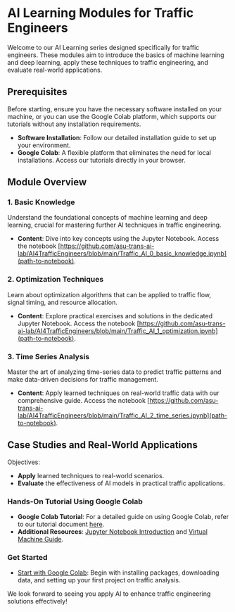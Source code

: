 # AI Learning Modules for Traffic Engineers

Welcome to our AI Learning series designed specifically for traffic engineers. These modules aim to introduce the basics of machine learning and deep learning, apply these techniques to traffic engineering, and evaluate real-world applications.

## Prerequisites

Before starting, ensure you have the necessary software installed on your machine, or you can use the Google Colab platform, which supports our tutorials without any installation requirements. 

- **Software Installation**: Follow our detailed installation guide to set up your environment.
- **Google Colab**: A flexible platform that eliminates the need for local installations. Access our tutorials directly in your browser.

## Module Overview

### 1. Basic Knowledge
Understand the foundational concepts of machine learning and deep learning, crucial for mastering further AI techniques in traffic engineering.

- **Content**: Dive into key concepts using the Jupyter Notebook. Access the notebook [https://github.com/asu-trans-ai-lab/AI4TrafficEngineers/blob/main/Traffic_AI_0_basic_knowledge.ipynb](path-to-notebook).

### 2. Optimization Techniques
Learn about optimization algorithms that can be applied to traffic flow, signal timing, and resource allocation.

- **Content**: Explore practical exercises and solutions in the dedicated Jupyter Notebook. Access the notebook [https://github.com/asu-trans-ai-lab/AI4TrafficEngineers/blob/main/Traffic_AI_1_optimization.ipynb](path-to-notebook).

### 3. Time Series Analysis
Master the art of analyzing time-series data to predict traffic patterns and make data-driven decisions for traffic management.

- **Content**: Apply learned techniques on real-world traffic data with our comprehensive guide. Access the notebook [https://github.com/asu-trans-ai-lab/AI4TrafficEngineers/blob/main/Traffic_AI_2_time_series.ipynb](path-to-notebook).

## Case Studies and Real-World Applications

Objectives:
- **Apply** learned techniques to real-world scenarios.
- **Evaluate** the effectiveness of AI models in practical traffic applications.

### Hands-On Tutorial Using Google Colab

- **Google Colab Tutorial**: For a detailed guide on using Google Colab, refer to our tutorial document [here](https://www.tutorialspoint.com/google_colab/what_is_google_colab.htm).
- **Additional Resources**: [Jupyter Notebook Introduction](https://realpython.com/jupyter-notebook-introduction/) and [Virtual Machine Guide](https://www.vmware.com/topics/glossary/content/virtual-machine.html).

### Get Started

- [Start with Google Colab](https://github.com/asu-trans-ai-lab/OSM2GMNS/blob/master/osm2gmns_quickstart.ipynb): Begin with installing packages, downloading data, and setting up your first project on traffic analysis.

We look forward to seeing you apply AI to enhance traffic engineering solutions effectively!

